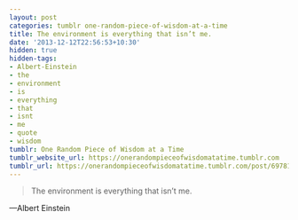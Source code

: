 ```yaml
---
layout: post
categories: tumblr one-random-piece-of-wisdom-at-a-time
title: The environment is everything that isn’t me.
date: '2013-12-12T22:56:53+10:30'
hidden: true
hidden-tags:
- Albert-Einstein
- the
- environment
- is
- everything
- that
- isnt
- me
- quote
- wisdom
tumblr: One Random Piece of Wisdom at a Time
tumblr_website_url: https://onerandompieceofwisdomatatime.tumblr.com
tumblr_url: https://onerandompieceofwisdomatatime.tumblr.com/post/69781340241/the-environment-is-everything-that-isnt-me
---
```

> The environment is everything that isn’t me.

—Albert Einstein
